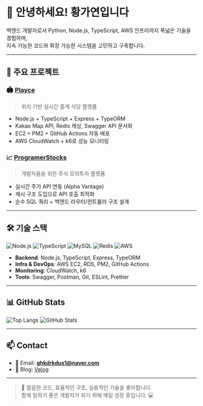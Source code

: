 # 👋 안녕하세요! 황가연입니다

백엔드 개발자로서 Python, Node.js, TypeScript, AWS 인프라까지 폭넓은 기술을 경험하며,  
지속 가능한 코드와 확장 가능한 시스템을 고민하고 구축합니다.

---

## 🚀 주요 프로젝트

### 🏟️ [Playce](https://github.com/hwanga12/Playce)
> 위치 기반 실시간 중계 식당 플랫폼

- Node.js + TypeScript + Express + TypeORM
- Kakao Map API, Redis 캐싱, Swagger API 문서화
- EC2 + PM2 + GitHub Actions 자동 배포
- AWS CloudWatch + k6로 성능 모니터링

### 📈 [ProgramerStocks](https://github.com/hwanga12/ProgramerStocks)
> 개발자들을 위한 주식 모의투자 플랫폼

- 실시간 주가 API 연동 (Alpha Vantage)
- 캐시 구조 도입으로 API 호출 최적화
- 순수 SQL 쿼리 + 백엔드 라우터/컨트롤러 구조 설계

---

## 🛠️ 기술 스택

![Node.js](https://img.shields.io/badge/Node.js-339933?style=flat&logo=node.js&logoColor=white)
![TypeScript](https://img.shields.io/badge/TypeScript-3178C6?style=flat&logo=typescript&logoColor=white)
![MySQL](https://img.shields.io/badge/MySQL-4479A1?style=flat&logo=mysql&logoColor=white)
![Redis](https://img.shields.io/badge/Redis-DC382D?style=flat&logo=redis&logoColor=white)
![AWS](https://img.shields.io/badge/AWS-232F3E?style=flat&logo=amazon-aws&logoColor=white)

- **Backend**: Node.js, TypeScript, Express, TypeORM
- **Infra & DevOps**: AWS EC2, RDS, PM2, GitHub Actions
- **Monitoring**: CloudWatch, k6
- **Tools**: Swagger, Postman, Git, ESLint, Prettier

---

## 📊 GitHub Stats

![Top Langs](https://github-readme-stats.vercel.app/api/top-langs/?username=hwanga12&layout=compact&theme=default)
![GitHub Stats](https://github-readme-stats.vercel.app/api?username=hwanga12&show_icons=true&theme=default&hide=contribs,prs)

---

## 📫 Contact

- 📧 Email: **ghkdrkdus1@naver.com**
- 📝 Blog: [Velog ](https://www.notion.so/Projects-214d95998bd080ad8906e1334c38fa5d?source=copy_link) 


---

> 👀 깔끔한 코드, 효율적인 구조, 실용적인 기술을 좋아합니다.  
> 함께 일하기 좋은 개발자가 되기 위해 매일 성장 중입니다. 💻
